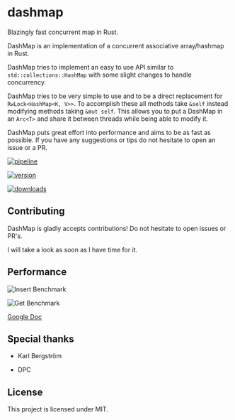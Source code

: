 # dashmap

Blazingly fast concurrent map in Rust.

DashMap is an implementation of a concurrent associative array/hashmap in Rust.

DashMap tries to implement an easy to use API similar to `std::collections::HashMap`
with some slight changes to handle concurrency.

DashMap tries to be very simple to use and to be a direct replacement for `RwLock<HashMap<K, V>>`.
To accomplish these all methods take `&self` instead modifying methods taking `&mut self`.
This allows you to put a DashMap in an `Arc<T>` and share it between threads while being able to modify it.

DashMap puts great effort into performance and aims to be as fast as possible.
If you have any suggestions or tips do not hesitate to open an issue or a PR.

[![pipeline](http://gitlab.nebulanet.cc/xacrimon/dashmap/badges/master/pipeline.svg)](http://gitlab.nebulanet.cc/xacrimon/dashmap/commits/master)

[![version](https://img.shields.io/crates/v/dashmap)](https://crates.io/crates/dashmap)

[![downloads](https://img.shields.io/crates/d/dashmap)](https://crates.io/crates/dashmap)

## Contributing

DashMap is gladly accepts contributions!
Do not hesitate to open issues or PR's.

I will take a look as soon as I have time for it.

## Performance

![Insert Benchmark](https://gitlab.nebulanet.cc/xacrimon/dashmap/tree/master/assets/bench-insert.svg "Insert Benchmark")

![Get Benchmark](https://gitlab.nebulanet.cc/xacrimon/dashmap/tree/master/assets/bench-get.svg "Get Benchmark")

[Google Doc](https://docs.google.com/spreadsheets/d/1q2VR_rMZRzG7YO0ef6V0jMA6hAdkafh_wI8xvY_51fk/edit?usp=sharing)

## Special thanks

- Karl Bergström

- DPC

## License

This project is licensed under MIT.
